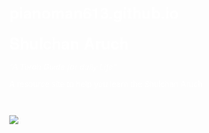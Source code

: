 # pianoman613.github.io
<html>

<head>
			<style>
			body {background: url('test.jpg')
			}
		h1 {
			color: white;
			font-family: 'Helvetica Neue',Helvetica;
			font-weight: 100
			font-size 30px
			text-align: center;
			margin:0px;
		}
		p{color:white;}

		.box {
		background-color: rgba(0,0,0,0.5);
		padding: 20px;
		width: 300px;
		margin : 
}
			</style> 
</head>


<body>
<div class="box">
			<h1> Shulchan Aruch </h1>

<p> 
	<i>"A Torah Guide for daily Life"</i>
<p>

A resource site to help you learn the Shulchan Aruch
</p>

<br/>
<br/>
<a href="https://shulchanaruch.wordpress.com">
<img src= "icon.png" /> 
</a>

</div>
</body>

</html>
